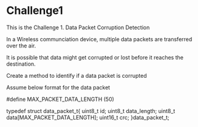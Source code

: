 # Challenge1
This is the Challenge 1.
Data Packet Corruption Detection


In a Wireless communciation device, multiple data packets are transferred over the air.

It is possible that data might get corrupted or lost before it reaches the destination.

Create a method to identify if a data packet is corrupted

Assume below format for the data packet

#define MAX_PACKET_DATA_LENGTH (50)

typedef struct data_packet_t{
    uint8_t id;
    uint8_t data_length;
    uint8_t data[MAX_PACKET_DATA_LENGTH];
    uint16_t crc;
}data_packet_t;

